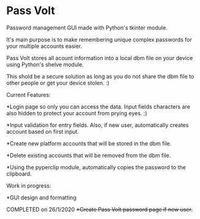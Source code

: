 # Pass Volt
Password management GUI made with Python's tkinter module.


It's main purpose is to make remembering unique complex passwords for your multiple accounts easier. 


Pass Volt stores all acount information into a local dbm file on your device using Python's shelve module.


This shold be a secure solution as long as you do not share the dbm file to other people or get your device stolen. :)


Current Features:

  *Login page so only you can access the data. Input fields characters are also hidden to protect your account from prying eyes. :)
  
  *Input validation for entry fields. Also, if new user, automatically creates account based on first input.  
  
  *Create new platform accounts that will be stored in the dbm file.
  
  *Delete existing accounts that will be removed from the dbm file.
  
  *Using the pyperclip module, automatically copies the password to the clipboard.
  
  
Work in progress:

  *GUI design and formatting
  
  COMPLETED on 26/1/2020 ~~*Create Pass Volt password page if new user.~~
  
